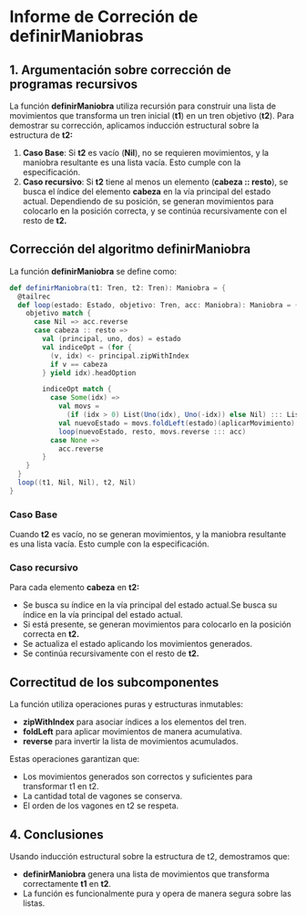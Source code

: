 # Informe de Correción de definirManiobras 

## 1. Argumentación sobre corrección de programas recursivos
La función **definirManiobra** utiliza recursión para construir una lista de movimientos que transforma un tren inicial (**t1**) en un tren objetivo (**t2**). Para demostrar su corrección, aplicamos inducción estructural sobre la estructura de **t2:**

1. **Caso Base**: Si **t2** es vacío (**Nil**), no se requieren movimientos, y la maniobra resultante es una lista vacía. Esto cumple con la especificación.
2. **Caso recursivo**: Si **t2** tiene al menos un elemento (**cabeza :: resto**), se busca el índice del elemento **cabeza** en la vía principal del estado actual. Dependiendo de su posición, se generan movimientos para colocarlo en la posición correcta, y se continúa recursivamente con el resto de **t2.**

## Corrección del algoritmo definirManiobra
La función **definirManiobra** se define como:
```scala
def definirManiobra(t1: Tren, t2: Tren): Maniobra = {
  @tailrec
  def loop(estado: Estado, objetivo: Tren, acc: Maniobra): Maniobra = {
    objetivo match {
      case Nil => acc.reverse
      case cabeza :: resto =>
        val (principal, uno, dos) = estado
        val indiceOpt = (for {
          (v, idx) <- principal.zipWithIndex
          if v == cabeza
        } yield idx).headOption

        indiceOpt match {
          case Some(idx) =>
            val movs =
              (if (idx > 0) List(Uno(idx), Uno(-idx)) else Nil) ::: List(Dos(1), Dos(-1))
            val nuevoEstado = movs.foldLeft(estado)(aplicarMovimiento)
            loop(nuevoEstado, resto, movs.reverse ::: acc)
          case None =>
            acc.reverse
        }
    }
  }
  loop((t1, Nil, Nil), t2, Nil)
}
```
### Caso Base
Cuando **t2** es vacío, no se generan movimientos, y la maniobra resultante es una lista vacía. Esto cumple con la especificación.

### Caso recursivo 
Para cada elemento **cabeza** en **t2:**
- Se busca su índice en la vía principal del estado actual.Se busca su índice en la vía principal del estado actual.
- Si está presente, se generan movimientos para colocarlo en la posición correcta en **t2.**
- Se actualiza el estado aplicando los movimientos generados.
- Se continúa recursivamente con el resto de **t2.**

## Correctitud de los subcomponentes
La función utiliza operaciones puras y estructuras inmutables:
- **zipWithIndex** para asociar índices a los elementos del tren.
- **foldLeft** para aplicar movimientos de manera acumulativa.
- **reverse** para invertir la lista de movimientos acumulados.

Estas operaciones garantizan que:
- Los movimientos generados son correctos y suficientes para transformar t1 en t2.
- La cantidad total de vagones se conserva.
- El orden de los vagones en t2 se respeta.

## 4. Conclusiones
Usando inducción estructural sobre la estructura de t2, demostramos que:
- **definirManiobra** genera una lista de movimientos que transforma correctamente **t1** en **t2**.
- La función es funcionalmente pura y opera de manera segura sobre las listas.